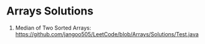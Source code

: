 # Arrays Solutions 

1) Median of Two Sorted Arrays: https://github.com/jangoo505/LeetCode/blob/Arrays/Solutions/Test.java



